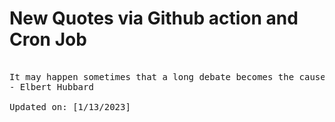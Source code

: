 # New Quotes via Github action and Cron Job

<pre>
<!-- #quote -->
It may happen sometimes that a long debate becomes the cause of a longer friendship. Commonly, those who dispute with one another at last agree.
- Elbert Hubbard

Updated on: [1/13/2023]
<!-- #quoteEnd -->
</pre>
